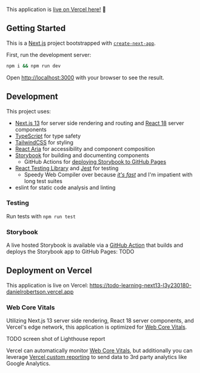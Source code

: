 This application is [live on Vercel here!](https://todo-learning-next13-l3y230180-danielrobertson.vercel.app/) 🚀

## Getting Started

This is a [Next.js](https://nextjs.org/) project bootstrapped with [`create-next-app`](https://github.com/vercel/next.js/tree/canary/packages/create-next-app).

First, run the development server:

```bash
npm i && npm run dev
```

Open [http://localhost:3000](http://localhost:3000) with your browser to see the result.

## Development

This project uses:

- [Next.js 13](https://nextjs.org/) for server side rendering and routing and [React 18](https://react.dev/blog/2022/03/29/react-v18) server components
- [TypeScript](https://www.typescriptlang.org/) for type safety
- [TailwindCSS](https://tailwindcss.com/) for styling
- [React Aria](https://react-spectrum.adobe.com/react-aria/) for accessibility and component composition
- [Storybook](https://storybook.js.org/) for building and documenting components
  - GitHub Actions for [deploying Storybook to GitHub Pages](.github/workflows/deploy-storybook)
- [React Testing Library](https://testing-library.com/docs/react-testing-library/intro/) and [Jest](https://jestjs.io/) for testing
  - Speedy Web Compiler over because _[it's fast](https://www.jameslmilner.com/posts/speeding-up-typescript-jest-tests/#:~:text=This%20indicates%20that%20swc%2Fjest,fast%20feedback%20on%20code%20changes.)_ and I'm impatient with long test suites
- eslint for static code analysis and linting

### Testing

Run tests with `npm run test`

### Storybook

A live hosted Storybook is available via a [GitHub Action](.github/workflows/deploy-storybook) that builds and deploys the Storybook app to GitHub Pages: TODO

## Deployment on Vercel

This application is live on Vercel: https://todo-learning-next13-l3y230180-danielrobertson.vercel.app

### Web Core Vitals

Utilizing Next.js 13 server side rendering, React 18 server components, and Vercel's edge network, this application is optimized for [Web Core Vitals](https://web.dev/vitals/).

TODO screen shot of Lighthouse report

Vercel can automatically monitor [Web Core Vitals](https://web.dev/vitals/), but additionally you can leverage [Vercel custom reporting](https://nextjs.org/learn/seo/monitor/custom-reporting) to send data to 3rd party analytics like Google Analytics.
